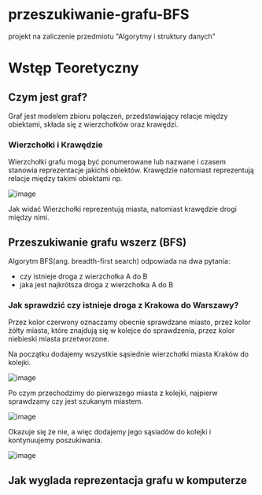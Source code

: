 # przeszukiwanie-grafu-BFS
projekt na zaliczenie przedmiotu "Algorytmy i struktury danych"


# Wstęp Teoretyczny

## Czym jest graf?

Graf jest modelem zbioru połączeń, przedstawiający relacje między obiektami,
składa się z wierzchołków oraz krawędzi. 


### Wierzchołki i Krawędzie

Wierzchołki grafu mogą być ponumerowane lub nazwane i czasem stanowia reprezentacje jakichś obiektów.
Krawędzie natomiast reprezentują relacje między takimi obiektami np.

![image](https://user-images.githubusercontent.com/36795978/159125247-8e63bc9a-7be8-4bb9-8ae8-cdfe44aefbf1.png)

Jak widać Wierzchołki reprezentują miasta, natomiast krawędzie drogi między nimi.

## Przeszukiwanie grafu wszerz (BFS)

Algorytm BFS(ang. breadth-first search) odpowiada na dwa pytania:
- czy istnieje droga z wierzchołka A do B
- jaka jest najkrótsza droga z wierzchołka A do B

### Jak sprawdzić czy istnieje droga z Krakowa do Warszawy?

Przez kolor czerwony oznaczamy obecnie sprawdzane miasto,
przez kolor żółty miasta, które znajdują się w kolejce do sprawdzenia,
przez kolor niebieski miasta przetworzone.

Na początku dodajemy wszystkie sąsiednie wierzchołki miasta Kraków do kolejki.

![image](https://user-images.githubusercontent.com/36795978/159125961-34d1dddc-7a6f-4ef3-8fcc-17eeadc7973d.png)

Po czym przechodzimy do pierwszego miasta z kolejki, najpierw sprawdzamy czy jest szukanym miastem.

![image](https://user-images.githubusercontent.com/36795978/159133083-46c254e1-4c10-4717-8d9c-c5ebab0230bc.png)

Okazuje się że nie, a więc dodajemy jego sąsiadów do kolejki i kontynuujemy poszukiwania.

![image](https://user-images.githubusercontent.com/36795978/159134662-571734fb-4d03-4e5b-93cd-e3240ba3062c.png)


## Jak wyglada reprezentacja grafu w komputerze











